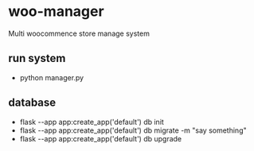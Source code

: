 # woo-manager
Multi woocommence store manage system

## run system
* python manager.py

## database
* flask --app app:create_app('default') db init
* flask --app app:create_app('default') db migrate -m "say something"
* flask --app app:create_app('default') db upgrade
